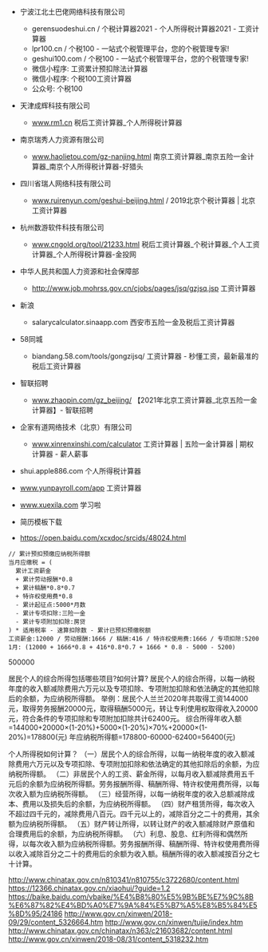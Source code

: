 - 宁波江北土巴佬网络科技有限公司
  - gerensuodeshui.cn / 个税计算器2021 - 个人所得税计算器2021 - 工资计算器
  - lpr100.cn / 个税100 - 一站式个税管理平台，您的个税管理专家!
  - geshui100.com / 个税100 - 一站式个税管理平台，您的个税管理专家!
  - 微信小程序: 工资累计预扣除法计算器
  - 微信小程序: 个税100工资计算器
  - 公众号: 个税100
- 天津成辉科技有限公司
  - www.rm1.cn 税后工资计算器_个人所得税计算器
- 南京瑞秀人力资源有限公司
  - www.haolietou.com/gz-nanjing.html 南京工资计算器_南京五险一金计算器_南京个人所得税计算器-好猎头
- 四川省瑞人网络科技有限公司
  - www.ruirenyun.com/geshui-beijing.html / 2019北京个税计算器 | 北京工资计算器
- 杭州数游软件科技有限公司
  - www.cngold.org/tool/21233.html 税后工资计算器_个税计算器_个人工资计算器_个人所得税计算器-金投网
- 中华人民共和国人力资源和社会保障部
  - http://www.job.mohrss.gov.cn/cjobs/pages/jsq/gzjsq.jsp 工资计算器
- 新浪
  - salarycalculator.sinaapp.com 西安市五险一金及税后工资计算器
- 58同城
  - biandang.58.com/tools/gongzijsq/ 工资计算器 - 秒懂工资，最新最准的税后工资计算器
- 智联招聘
  - www.zhaopin.com/gz_beijing/ 【2021年北京工资计算器_北京五险一金计算器】- 智联招聘
- 企家有道网络技术（北京）有限公司
  - www.xinrenxinshi.com/calculator 工资计算器 | 五险一金计算器 | 期权计算器 - 薪人薪事
- shui.apple886.com 个人所得税计算器
- www.yunpayroll.com/app 工资计算器


- www.xuexila.com 学习啦
- 简历模板下载

- https://open.baidu.com/xcxdoc/srcids/48024.html

```
// 累计预扣预缴应纳税所得额
当月应缴税 = (
  累计工资薪金
  + 累计劳动报酬*0.8
  + 累计稿酬*0.8*0.7
  + 特许权使用费*0.8
  - 累计起征点:5000*月数
  - 累计专项扣除:三险一金
  - 累计专项附加扣除:房贷
) * 适用税率 - 速算扣除数 - 累计已预扣预缴税额
工资薪金:12000 / 劳动报酬:1666 / 稿酬:416 / 特许权使用费:1666 / 专项扣除:5200
1月: (12000 + 1666*0.8 + 416*0.8*0.7 + 1666 * 0.8 - 5000 - 5200)
```

500000


居民个人的综合所得包括哪些项目?如何计算?
居民个人的综合所得，以每一纳税年度的收入额减除费用六万元以及专项扣除、专项附加扣除和依法确定的其他扣除后的余额，为应纳税所得额。
举例：居民个人兰兰2020年共取得工资144000元，取得劳务报酬20000元，取得稿酬5000元，转让专利使用权取得收入20000元，符合条件的专项扣除和专项附加扣除共计62400元。
综合所得年收入额=144000+20000×(1-20%)+5000×(1-20%)×70%+20000×(1-20%)=178800(元)
年应纳税所得额=178800-60000-62400=56400(元)

个人所得税如何计算？
（一）居民个人的综合所得，以每一纳税年度的收入额减除费用六万元以及专项扣除、专项附加扣除和依法确定的其他扣除后的余额，为应纳税所得额。
（二）非居民个人的工资、薪金所得，以每月收入额减除费用五千元后的余额为应纳税所得额。劳务报酬所得、稿酬所得、特许权使用费所得，以每次收入额为应纳税所得额。
（三）经营所得，以每一纳税年度的收入总额减除成本、费用以及损失后的余额，为应纳税所得额。
（四）财产租赁所得，每次收入不超过四千元的，减除费用八百元。四千元以上的，减除百分之二十的费用，其余额为应纳税所得额。
（五）财产转让所得，以转让财产的收入额减除财产原值和合理费用后的余额，为应纳税所得额。
（六）利息、股息、红利所得和偶然所得，以每次收入额为应纳税所得额。劳务报酬所得、稿酬所得、特许权使用费所得以收入减除百分之二十的费用后的余额为收入额。稿酬所得的收入额减按百分之七十计算。


http://www.chinatax.gov.cn/n810341/n810755/c3722680/content.html
https://12366.chinatax.gov.cn/xiaohui/?guide=1.2
https://baike.baidu.com/vbaike/%E4%B8%80%E5%9B%BE%E7%9C%8B%E6%87%82%E4%BD%A0%E7%9A%84%E5%B7%A5%E8%B5%84%E5%8D%95/24186
http://www.gov.cn/xinwen/2018-09/29/content_5326664.htm
http://www.gov.cn/xinwen/tujie/index.htm
http://www.chinatax.gov.cn/chinatax/n363/c21603682/content.html
http://www.gov.cn/xinwen/2018-08/31/content_5318232.htm